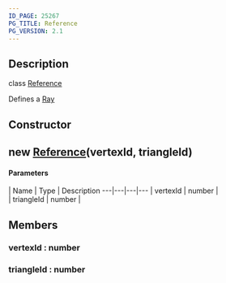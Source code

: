 ```yaml
---
ID_PAGE: 25267
PG_TITLE: Reference
PG_VERSION: 2.1
---
```

## Description

class [Reference](/classes/2.4/Reference)

Defines a [Ray](/classes/2.4/Ray)

## Constructor

## new [Reference](/classes/2.4/Reference)(vertexId, triangleId)



#### Parameters
 | Name | Type | Description
---|---|---|---
 | vertexId | number |    
 | triangleId | number |    
## Members

### vertexId : number



### triangleId : number



